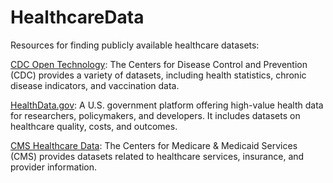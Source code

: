# HealthcareData

Resources for finding publicly available healthcare datasets:

[CDC Open Technology](https://open.cdc.gov/data.html): The Centers for Disease Control and Prevention (CDC) provides a variety of datasets, including health statistics, chronic disease indicators, and vaccination data. 

[HealthData.gov](https://healthdata.gov/): A U.S. government platform offering high-value health data for researchers, policymakers, and developers. It includes datasets on healthcare quality, costs, and outcomes.

[CMS Healthcare Data](https://data.healthcare.gov/datasets): The Centers for Medicare & Medicaid Services (CMS) provides datasets related to healthcare services, insurance, and provider information.
